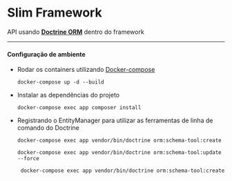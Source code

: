 # Slim Framework
API usando **[Doctrine ORM](https://www.doctrine-project.org/)** dentro do framework

---

#### Configuração de ambiente

* Rodar os containers utilizando [Docker-compose](https://docs.docker.com/compose/)
    ```
    docker-compose up -d --build
    ```

* Instalar as dependências do projeto
    ```
    docker-compose exec app composer install
    ```

* Registrando o EntityManager para utilizar as ferramentas de linha de comando do Doctrine

    ```
    docker-compose exec app vendor/bin/doctrine orm:schema-tool:create
    ```

    ```
    docker-compose exec app vendor/bin/doctrine orm:schema-tool:update --force
    ```
    ```
     docker-compose exec app vendor/bin/doctrine orm:schema-tool:create
    ```